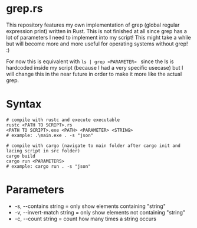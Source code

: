 # grep.rs
This repository features my own implementation of grep (global regular expression print) written in Rust. This is not finished at all since grep has a lot of parameters I need to implement into my script! This might take a while but will become more and more useful for operating systems without grep! :)

For now this is equivalent with ```ls | grep <PARAMETER> ``` since the ls is hardcoded inside my script (because I had a very specific usecase) but I will change this in the near future in order to make it more like the actual grep. 

# Syntax
```
# compile with rustc and execute executable
rustc <PATH TO SCRIPT>.rs
<PATH TO SCRIPT>.exe <PATH> <PARAMETER> <STRING>
# example: .\main.exe . -s "json"

# compile with cargo (navigate to main folder after cargo init and lacing script in src folder)
cargo build
cargo run <PARAMETERS>
# example: cargo run . -s "json"
```

# Parameters
- -s, --contains string  = only show elements containing "string"
- -v, --invert-match string = only show elements not containing "string"
- -c, --count string = count how many times a string occurs